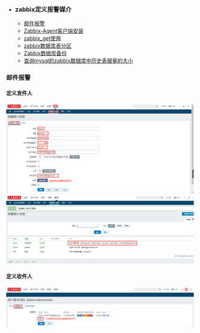+ ### zabbix定义报警媒介
    + [邮件报警](#邮件报警)
    + [Zabbix-Agent客户端安装](#Zabbix-Agent客户端安装)
	+ [zabbix_get使用](#zabbix_get使用)
	+ [zabbix数据库表分区](#zabbix数据库表分区)
	+ [Zabbix数据库备份](#Zabbix数据库备份)
	+ [查询mysql的zabbix数据库中历史表据量的大小](#查询mysql的zabbix数据库中历史表据量的大小)	
### 邮件报警

#### 定义发件人
![](https://github.com/Kingserch/Job-accumulation/blob/zabbix/images/zabbix-qq.png)
![](https://github.com/Kingserch/Job-accumulation/blob/zabbix/images/zabbix-q.png)
#### 定义收件人
![](https://github.com/Kingserch/Job-accumulation/blob/zabbix/images/zabbix-s.png)